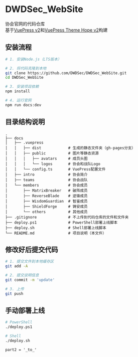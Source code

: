 # DWDSec_WebSite
协会官网的代码仓库 \
基于[VuePress v2](https://vuejs.press/zh/)和[VuePress Theme Hope v2](https://theme-hope.vuejs.press/zh/)构建

## 安装流程
```bash
# 1. 安装Node.js（LTS版本）

# 2. 将代码克隆到本地
git clone https://github.com/DWDSec/DWDSec_WebSite.git
cd DWDSec_WebSite

# 3. 安装项目依赖
npm install

# 4. 运行官网
npm run docs:dev
```

## 目录结构说明
```
.
├── docs
│   ├── .vuepress
│   │   ├── dist            # 生成的静态文件夹（gh-pages分支）
│   │   ├── public          # 图片等静态资源
│   │   │   ├── avatars     # 成员头图
│   │   │   └── logos       # 协会和战队Logo
│   │   └── config.ts       # VuePress配置文件
│   ├── intro               # 协会简介
│   ├── teams               # 协会战队
│   └── members             # 协会成员
│       ├── MatrixBreaker   # 破阵成员
│       ├── ReverseBlade    # 逆锋成员
│       ├── WisdomGuardian  # 智鉴成员
│       ├── ShieldForge     # 铸安成员
│       └── others          # 其他成员
├── .gitignore              # 不上传到代码仓库的文件和文件夹
├── deploy.ps1              # PowerShell部署上线脚本
├── deploy.sh               # Shell部署上线脚本
└── README.md               # 项目说明（本文件）
```

## 修改好后提交代码
```bash
# 1. 提交文件到本地缓存区
git add -A

# 2. 提交说明信息
git commit -m 'update'

# 3. 上传
git push
```

## 手动部署上线
```bash
# PowerShell
./deploy.ps1

# Shell
./deploy.sh
```

`part2 = '_to_'`
